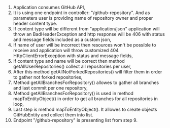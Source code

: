 1. Application consumes GitHub API,
2. It is using one endpoint in controller: "/github-repository". And as parameters user is providing name of repository owner and proper header content type.
3. If content type will be different from "application/json" application will throw an BadHeaderException and http response will  be 406 with status and message fields included as a custom json,
4. If name of user will be incorrect then resources won't be possible to receive and application will throw customized 404 HttpClientErrorException with status and message fields,
5. If content type and name will be correct then method getAllUserRepositories() collect all repositories per user,
6. After this method getAllNotForkedRepositories() will filter them in order to gather not forked repositories,
7. Method getAllBranchesForRepository() allowes to gather all branches and last commit per one repository,
8. Method getAllBranchesForRepository() is used in method mapToEntityObject() in order to get all branches for all repositories in loop,
9. Last step is method mapToEntityObject(). It allowes to create objects GitHubEntity and collect them into list.
10. Endpoint  "/github-repository" is presenting list from step 9.